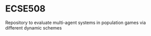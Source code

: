 # ECSE508
Repository to evaluate multi-agent systems in population games via different dynamic schemes
